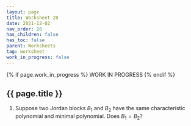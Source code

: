 ```yaml
---
layout: page
title: Worksheet 28
date: 2021-12-02
nav_order: 28
has_children: false
has_toc: false
parent: Worksheets
tag: worksheet
work_in_progress: false
---
```


{% if page.work_in_progress %}
    WORK IN PROGRESS
{% endif %}

## {{ page.title }}

1. Suppose two Jordan blocks $B_1$ and $B_2$ have the 
same characteristic polynomial and minimal polynomial. 
Does $B_1 = B_2$? 
